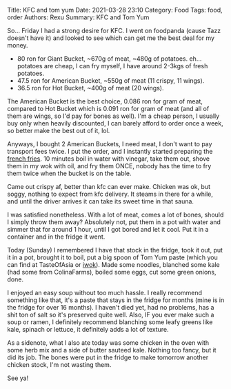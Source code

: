 Title: KFC and tom yum
Date: 2021-03-28 23:10
Category: Food
Tags: food, order
Authors: Rexu
Summary: KFC and Tom Yum

So... Friday I had a strong desire for KFC. I went on foodpanda (cause Tazz doesn't have it) and looked to see which can get me the best deal for my money.

- 80 ron for Giant Bucket, \~670g of meat, \~480g of potatoes. eh... potatoes are cheap, I can fry myself, I have around 2-3kgs of fresh potatoes.
- 47.5 ron for American Bucket, \~550g of meat (11 crispy, 11 wings).
- 36.5 ron for Hot Bucket, \~400g of meat (20 wings).

The American Bucket is the best choice, 0.086 ron for gram of meat, compared to Hot Bucket which is 0.091 ron for gram of meat (and all of them are wings, so I'd pay for bones as well). I'm a cheap person, I usually buy only when heavily discounted, I can barely afford to order once a week, so better make the best out of it, lol.

Anyways, I bought 2 American Buckets, I need meat, I don't want to pay transport fees twice. I put the order, and I instantly started preparing the [french fries](https://www.youtube.com/watch?v=dklh4oKifVQ).
10 minutes boil in water with vinegar, take them out, shove them in my wok with oil, and fry them ONCE, nobody has the time to fry them twice when the bucket is on the table.

Came out crispy af, better than kfc can ever make. Chicken was ok, but soggy, nothing to expect from kfc delivery. It steams in there for a while, and until the driver arrives it can take its sweet time in that sauna.

I was satisfied nonetheless. With a lot of meat, comes a lot of bones, should I simply throw them away?
Absolutely not, put them in a pot with water and simmer that for around 1 hour, until I got bored and let it cool. Put it in a container and in the fridge it went.

Today (Sunday) I remembered I have that stock in the fridge, took it out, put it in a pot, brought it to boil, put a big spoon of Tom Yum paste (which you can find at TasteOfAsia or [iwok](https://iwok.ro/produs/pasta-iute-acrisoara-tom-yum-thai-454-g/)).
Made some noodles, blanched some kale (had some from ColinaFarms), boiled some eggs, cut some green onions, done.

I enjoyed an easy soup without too much hassle. I really recommend something like that, it's a paste that stays in the fridge for months (mine is in the fridge for over 16 months). I haven't died yet, had no problems, has a shit ton of salt so it's preserved quite well. Also, IF you ever make such a soup or ramen, I definitely recommend blanching some leafy greens like kale, spinach or lettuce, it definitely adds a lot of texture.

As a sidenote, what I also ate today was some chicken in the oven with some herb mix and a side of butter sauteed kale. Nothing too fancy, but it did its job. The bones were put in the fridge to make tomorrow another chicken stock, I'm not wasting them.

See ya!
